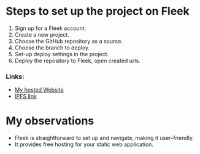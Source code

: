 # Steps to set up the project on Fleek

1. Sign up for a Fleek account.
2. Create a new project.
3. Choose the GitHub repository as a source.
4. Choose the branch to deploy.
5. Set-up deploy settings in the project.
6. Deploy the repository to Fleek, open created urls.

### Links:

- [My hosted Website](https://tiny-cell-5654.on.fleek.co/)
- [IPFS link](https://ipfs.fleek.co/ipfs/QmPKc7VA64PdQZYLUj8Rcxuj3xjrZAuS9DwafULQaPZca5)

# My observations
- Fleek is straightforward to set up and navigate, making it user-friendly.
- It provides free hosting for your static web application.